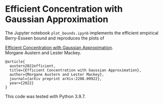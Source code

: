# Efficient Concentration with Gaussian Approximation

The Jupyter notebook `plot_bounds.ipynb` implements the efficient empirical Berry-Esseen bound and reproduces the plots of

[Efficient Concentration with Gaussian Approximation](https://arxiv.org/pdf/2208.09922.pdf).  
Morgane Austern and Lester Mackey.  

```
@article{
  austern2022efficient,
  title={Efficient Concentration with Gaussian Approximation},
  author={Morgane Austern and Lester Mackey},
  journal={arXiv preprint arXiv:2208.09922},
  year={2022}
}
```

This code was tested with Python 3.9.7.
